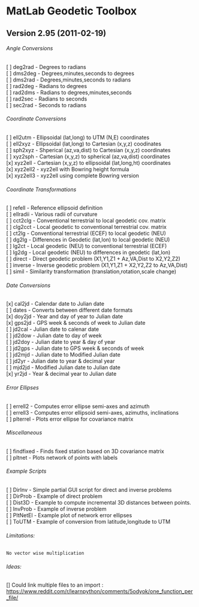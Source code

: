 # MatLab Geodetic Toolbox  
## Version 2.95 (2011-02-19)  
  
  
###### Angle Conversions  
[ ] deg2rad   - Degrees to radians  
[ ] dms2deg   - Degrees,minutes,seconds to degrees  
[ ] dms2rad   - Degrees,minutes,seconds to radians  
[ ] rad2deg   - Radians to degrees  
[ ] rad2dms   - Radians to degrees,minutes,seconds  
[ ] rad2sec   - Radians to seconds  
[ ] sec2rad   - Seconds to radians  
  
###### Coordinate Conversions  
[ ] ell2utm   - Ellipsoidal (lat,long) to UTM (N,E) coordinates  
[ ] ell2xyz   - Ellipsoidal (lat,long) to Cartesian (x,y,z) coodinates  
[ ] sph2xyz   - Shperical (az,va,dist) to Cartesian (x,y,z) coordinates  
[ ] xyz2sph   - Cartesian (x,y,z) to spherical (az,va,dist) coordinates  
[x] xyz2ell   - Cartesian (x,y,z) to ellipsoidal (lat,long,ht) coordinates  
[x] xyz2ell2  - xyz2ell with Bowring height formula  
[x] xyz2ell3  - xyz2ell using complete Bowring version  
  
###### Coordinate Transformations  
[ ] refell    - Reference ellipsoid definition  
[ ] ellradii  - Various radii of curvature  
[ ] cct2clg   - Conventional terrestrial to local geodetic cov. matrix  
[ ] clg2cct   - Local geodetic to conventional terrestrial cov. matrix  
[ ] ct2lg     - Conventional terrestrial (ECEF) to local geodetic (NEU)  
[ ] dg2lg     - Differences in Geodetic (lat,lon) to local geodetic (NEU)  
[ ] lg2ct     - Local geodetic (NEU) to conventional terrestrial (ECEF)  
[ ] lg2dg     - Local geodetic (NEU) to differences in geodetic (lat,lon)  
[ ] direct    - Direct geodetic problem (X1,Y1,Z1 + Az,VA,Dist to X2,Y2,Z2)  
[ ] inverse   - Inverse geodetic problem (X1,Y1,Z1 + X2,Y2,Z2 to Az,VA,Dist)  
[ ] simil     - Similarity transformation (translation,rotation,scale change)  
  
###### Date Conversions  
[x] cal2jd    - Calendar date to Julian date  
[ ] dates     - Converts between different date formats  
[x] doy2jd    - Year and day of year to Julian date  
[x] gps2jd    - GPS week & seconds of week to Julian date  
[ ] jd2cal    - Julian date to calenar date  
[ ] jd2dow    - Julian date to day of week  
[ ] jd2doy    - Julian date to year & day of year  
[ ] jd2gps    - Julian date to GPS week & seconds of week  
[ ] jd2mjd    - Julian date to Modified Julian date  
[ ] jd2yr     - Julian date to year & decimal year  
[ ] mjd2jd    - Modified Julian date to Julian date  
[x] yr2jd     - Year & decimal year to Julian date  
  
###### Error Ellipses  
[ ] errell2   - Computes error ellipse semi-axes and azimuth  
[ ] errell3   - Computes error ellipsoid semi-axes, azimuths, inclinations  
[ ] plterrel  - Plots error ellipse for covariance matrix  
  
###### Miscellaneous  
[ ] findfixed - Finds fixed station based on 3D covariance matrix  
[ ] pltnet    - Plots network of points with labels  
  
###### Example Scripts  
  
[ ] DirInv    - Simple partial GUI script for direct and inverse problems  
[ ] DirProb   - Example of direct problem  
[ ] Dist3D    - Example to compute incremental 3D distances between points.  
[ ] InvProb   - Example of inverse problem  
[ ] PltNetEl  - Example plot of network error ellipses  
[ ] ToUTM     - Example of conversion from latitude,longitude to UTM  
  
  
###### Limitations:  
    No vector wise multiplication  
  
###### Ideas:  
[] Could link multiple files to an import : https://www.reddit.com/r/learnpython/comments/5odyok/one_function_per_file/  
  
